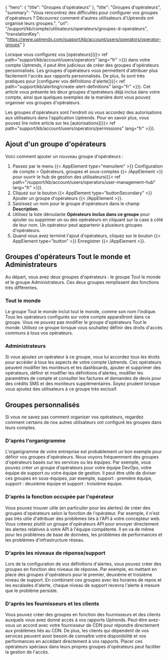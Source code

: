 {
"hero": {
"title": "Groupes d'opérateurs"
},
"title": "Groupes d'opérateurs",
"summary": "Vous rencontrez des difficultés pour configurer vos groupes d'opérateurs ? Découvrez comment d'autres utilisateurs d'Uptrends ont organisé leurs groupes.",
"url": "/support/kb/compte/utilisateurs/operateurs/groupes-d-operateurs",
"translationKey": "https://www.uptrends.com/support/kb/account/users/operators/operator-groups"
}

Lorsque vous configurez vos [opérateurs]({{< ref path="support/kb/account/users/operators" lang="fr" >}}) dans votre compte Uptrends, il peut être judicieux de créer des groupes d'opérateurs personnalisés. Les groupes d'opérateurs vous permettent d'attribuer plus facilement l'accès aux rapports personnalisés. De plus, ils sont très pratiques pour [configurer vos définitions d'alerte]({{< ref path="support/kb/alerting/create-alert-definitions" lang="fr" >}}). Cet article vous présente les deux groupes d'opérateurs déjà inclus dans votre compte, ainsi que quelques exemples de la manière dont vous pouvez organiser vos groupes d'opérateurs.

Les groupes d'opérateurs sont l'endroit où vous accordez des autorisations aux utilisateurs dans l'application Uptrends. Pour en savoir plus, vous pouvez lire notre article sur les [autorisations]({{< ref path="support/kb/account/users/operators/permissions" lang="fr" >}}).

## Ajout d'un groupe d'opérateurs

Voici comment ajouter un nouveau groupe d'opérateurs :

1. Passez par le menu {{< AppElement type="menuitem" >}} Configuration de compte > Opérateurs, groupes et sous-comptes {{< /AppElement >}} pour ouvrir le hub de gestion des utilisateurs({{< ref path="/support/kb/account/users/operators/user-management-hub" lang="fr" >}}).
2. Cliquez sur le bouton {{< AppElement type="buttonSecondary" >}} Ajouter un groupe d'opérateurs {{< /AppElement >}}.
3. Saisissez un nom pour le groupe d'opérateurs dans le champ **Description**.
4. Utilisez la liste déroulante **Opérateurs inclus dans ce groupe** pour ajouter ou supprimer un ou des opérateurs en cliquant sur la case à côté de leur nom. Un opérateur peut appartenir à plusieurs groupes d'opérateurs.
5. Quand vous avez terminé l'ajout d'opérateurs, cliquez sur le bouton {{< AppElement type="button" >}} Enregistrer {{< /AppElement >}}.

## Groupes d'opérateurs Tout le monde et Administrateurs

Au départ, vous avez deux groupes d'opérateurs : le groupe Tout le monde et le groupe Administrateurs. Ces deux groupes remplissent des fonctions très différentes.

### Tout le monde

Le groupe Tout le monde inclut tout le monde, comme son nom l'indique. Tous les opérateurs configurés sur votre compte apparaîtront dans ce groupe. Vous ne pouvez pas modifier le groupe d'opérateurs Tout le monde. Utilisez ce groupe lorsque vous souhaitez définir des droits d'accès communs à tous vos opérateurs.

### Administrateurs

Si vous ajoutez un opérateur à ce groupe, vous lui accordez tous les droits pour accéder à tous les aspects de votre compte Uptrends. Ces opérateurs peuvent modifier les moniteurs et les dashboards, ajouter et supprimer des opérateurs, définir et modifier les définitions d'alertes, modifier les paramètres de compte et consulter les factures et demandes de devis pour des crédits SMS et des moniteurs supplémentaires. Soyez prudent lorsque vous ajoutez des utilisateurs à ce groupe très exclusif.

## Groupes personnalisés

Si vous ne savez pas comment organiser vos opérateurs, regardez comment certains de nos autres utilisateurs ont configuré les groupes dans leurs comptes.

### D'après l'organigramme

L'organigramme de votre entreprise est probablement un bon exemple pour définir vos groupes d'opérateurs. Nous voyons fréquemment des groupes d'opérateurs basés sur les services ou les équipes. Par exemple, vous pouvez créer un groupe d'opérateurs pour votre équipe DevOps, votre équipe de support ou votre équipe de gestion. Il peut être utile de diviser ces groupes en sous-équipes, par exemple, support : première équipe, support : deuxième équipe et support : troisième équipe.

### D'après la fonction occupée par l'opérateur

Vous pouvez trouver utile (en particulier pour les alertes) de créer des groupes d'opérateurs selon la fonction de l'opérateur. Par exemple, il n'est pas très utile d'attribuer des problèmes liés à l'API à votre concepteur web. Vous créerez plutôt un groupe d'opérateurs API pour envoyer directement les alertes relatives à votre API à l'équipe compétente. Il en va de même pour les problèmes de base de données, les problèmes de performances et les problèmes d'infrastructure réseau.

### D'après les niveaux de réponse/support

Lors de la configuration de vos définitions d'alertes, vous pouvez créer des groupes en fonction des niveaux de réponse. Par exemple, en mettant en place des groupes d'opérateurs pour le premier, deuxième et troisième niveau de support. En combinant ces groupes avec les horaires de repos et les escalades d'alerte, chaque niveau de support recevra l'alerte à mesure que le problème persiste.

### D'après les fournisseurs et les clients

Vous pouvez créer des groupes en fonction des fournisseurs et des clients auxquels vous avez donné accès à vos rapports Uptrends. Peut-être avez-vous un accord avec votre fournisseur de CDN pour répondre directement aux problèmes liés au CDN. De plus, les clients qui dépendent de vos services peuvent avoir besoin de connaître votre disponibilité et vos performances en accédant directement à vos rapports. Placer ces opérateurs spéciaux dans leurs propres groupes d'opérateurs peut faciliter la gestion de l'accès.
